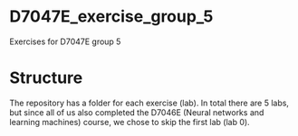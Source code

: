 # D7047E_exercise_group_5
Exercises for D7047E group 5

# Structure
The repository has a folder for each exercise (lab). In total there are 5 labs, but since all of us also completed the D7046E (Neural networks and learning machines) course, we chose to skip the first lab (lab 0). 
